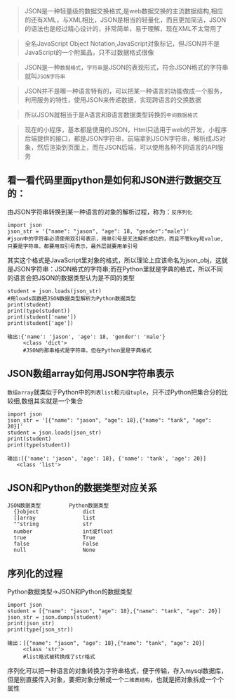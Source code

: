 
>JSON是一种轻量级的数据交换格式,是web数据交换的主流数据结构,相应的还有XML，与XML相比，JSON是相当的轻量化，而且更加简洁，JSON的语法也是经过精心设计的，非常简单，易于理解，现在XML不太常用了

>全名JavaScript Object Notation,JavaScript对象标记，但JSON并不是JavaScript的一个附属品，只不过数据格式很像

>JSON是一种`数据格式`，`字符串`是JSON的表现形式，符合JSON格式的字符串就叫`JSON字符串`

>JSON并不是哪一种语言特有的，可以把某一种语言的功能做成一个服务，利用服务的特性，使用JSON来传递数据，实现跨语言的交换数据

>所以JSON就相当于是A语言和B语言数据类型转换的`中间数据格式`

>现在的小程序，基本都是使用的JSON，Html只适用于web的开发，小程序后端提供的接口，都是JSON字符串，前端拿到JSON字符串，解析成JS对象，然后渲染到页面上，而在JSON后端，可以使用各种不同语言的API服务


## 看一看代码里面python是如何和JSON进行数据交互的：
由JSON字符串转换到某一种语言的对象的解析过程，称为：`反序列化`

    import json
    json_str = '{"name": "jason", "age": 18, "gender":"male"}'
    #json中的字符串必须使用双引号表示，用单引号是无法解析成功的，而且不管key和value,只要是字符串，都要用双引号表示，最外层就要用单引号
其实这个格式是JavaScript里对象的格式，所以理论上应该命名为json_obj，这就是JSON字符串：JSON格式的字符串;而在Python里就是字典的格式，所以不同的语言会把JSON的数据类型认为是不同的类型

    student = json.loads(json_str)  
    #用loads函数把JSON数据类型解析为Python数据类型
    print(student)
    print(type(student))
    print(student['name'])
    print(student['age'])

    输出:{'name': 'jason', 'age': 18, 'gender': 'male'}
         <class 'dict'>
         #JSON的那串格式是字符串，但在Python里是字典格式



## JSON数组array如何用JSON字符串表示
`数组array`就类似于Python中的`列表list`和`元组tuple`，只不过Python把集合分的比较细,数组其实就是一个集合

    import json
    json_str = '[{"name": "jason", "age": 18},{"name": "tank", "age": 20}]'
    student = json.loads(json_str)
    print(student)
    print(type(student))

    输出:[{'name': 'jason', 'age': 18}, {'name': 'tank', 'age': 20}]
       <class 'list'>


## JSON和Python的数据类型对应关系

    JSON数据类型         Python数据类型
      {}object              dict
      []array               list
      ""string              str
      number                int或float
      true                  True
      false                 False
      null                  None

## 序列化的过程
Python数据类型->JSON和Python的数据类型

    import json
    student = [{"name": "jason", "age": 18},{"name": "tank", "age": 20}]
    json_str = json.dumps(student)
    print(json_str)
    print(type(json_str))

    输出：[{"name": "jason", "age": 18},{"name": "tank", "age": 20}]
         <class 'str'>
         #list格式被转换成了str格式
序列化可以把一种语言的对象转换为字符串格式，便于传输，存入mysql数据库，但是别直接传入对象，要把对象分解成一个`二维表结构`，也就是把对象拆成一个个属性
